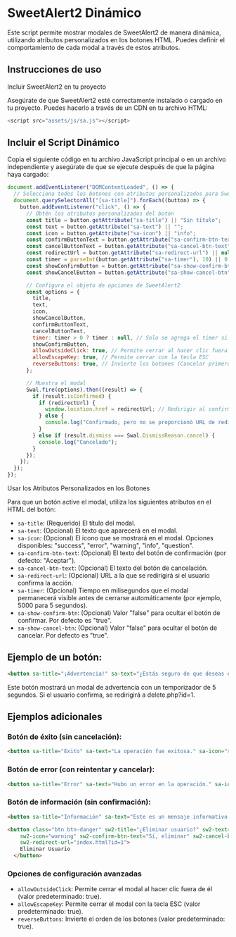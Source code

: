 # SweetAlert2 Dinámico

Este script permite mostrar modales de SweetAlert2 de manera dinámica, utilizando atributos personalizados en los botones HTML. Puedes definir el comportamiento de cada modal a través de estos atributos.

## Instrucciones de uso

Incluir SweetAlert2 en tu proyecto

Asegúrate de que SweetAlert2 esté correctamente instalado o cargado en tu proyecto. Puedes hacerlo a través de un CDN en tu archivo HTML:

```js
<script src="assets/js/sa.js"></script>
```

## Incluir el Script Dinámico

Copia el siguiente código en tu archivo JavaScript principal o en un archivo independiente y asegúrate de que se ejecute después de que la página haya cargado:

```javascript
document.addEventListener("DOMContentLoaded", () => {
  // Selecciona todos los botones con atributos personalizados para SweetAlert2
  document.querySelectorAll("[sa-title]").forEach((button) => {
    button.addEventListener("click", () => {
      // Obtén los atributos personalizados del botón
      const title = button.getAttribute("sa-title") || "Sin título";
      const text = button.getAttribute("sa-text") || "";
      const icon = button.getAttribute("sa-icon") || "info";
      const confirmButtonText = button.getAttribute("sa-confirm-btn-text") || "Aceptar";
      const cancelButtonText = button.getAttribute("sa-cancel-btn-text") || "";
      const redirectUrl = button.getAttribute("sa-redirect-url") || null;
      const timer = parseInt(button.getAttribute("sa-timer"), 10) || 0; // Timer en milisegundos
      const showConfirmButton = button.getAttribute("sa-show-confirm-btn") !== "false"; // Determina si mostrar el botón de confirmar
      const showCancelButton = button.getAttribute("sa-show-cancel-btn") !== "false"; // Determina si mostrar el botón de cancelar

      // Configura el objeto de opciones de SweetAlert2
      const options = {
        title,
        text,
        icon,
        showCancelButton,
        confirmButtonText,
        cancelButtonText,
        timer: timer > 0 ? timer : null, // Solo se agrega el timer si es mayor a 0
        showConfirmButton,
        allowOutsideClick: true, // Permite cerrar al hacer clic fuera del modal
        allowEscapeKey: true, // Permite cerrar con la tecla ESC
        reverseButtons: true, // Invierte los botones (Cancelar primero, luego Confirmar)
      };

      // Muestra el modal
      Swal.fire(options).then((result) => {
        if (result.isConfirmed) {
          if (redirectUrl) {
            window.location.href = redirectUrl; // Redirigir al confirmar
          } else {
            console.log("Confirmado, pero no se proporcionó URL de redirección.");
          }
        } else if (result.dismiss === Swal.DismissReason.cancel) {
          console.log("Cancelado");
        }
      });
    });
  });
});
```

Usar los Atributos Personalizados en los Botones

Para que un botón active el modal, utiliza los siguientes atributos en el HTML del botón:

- `sa-title`: (Requerido) El título del modal.
- `sa-text`: (Opcional) El texto que aparecerá en el modal.
- `sa-icon`: (Opcional) El icono que se mostrará en el modal. Opciones disponibles: "success", "error", "warning", "info", "question".
- `sa-confirm-btn-text`: (Opcional) El texto del botón de confirmación (por defecto: "Aceptar").
- `sa-cancel-btn-text`: (Opcional) El texto del botón de cancelación.
- `sa-redirect-url`: (Opcional) URL a la que se redirigirá si el usuario confirma la acción.
- `sa-timer`: (Opcional) Tiempo en milisegundos que el modal permanecerá visible antes de cerrarse automáticamente (por ejemplo, 5000 para 5 segundos).
- `sa-show-confirm-btn`: (Opcional) Valor "false" para ocultar el botón de confirmar. Por defecto es "true".
- `sa-show-cancel-btn`: (Opcional) Valor "false" para ocultar el botón de cancelar. Por defecto es "true".

## Ejemplo de un botón:

```html
<button sa-title="¡Advertencia!" sa-text="¿Estás seguro de que deseas eliminar este archivo?" sa-icon="warning" sa-confirm-btn-text="Eliminar" sa-cancel-btn-text="Cancelar" sa-redirect-url="delete.php?id=1" sa-timer="5000">Eliminar archivo</button>
```
Este botón mostrará un modal de advertencia con un temporizador de 5 segundos. Si el usuario confirma, se redirigirá a delete.php?id=1.

## Ejemplos adicionales

### Botón de éxito (sin cancelación):

```html
<button sa-title="Éxito" sa-text="La operación fue exitosa." sa-icon="success" sa-confirm-btn-text="OK" sa-show-cancel-btn="false">Operación exitosa</button>
```

### Botón de error (con reintentar y cancelar):

```html
<button sa-title="Error" sa-text="Hubo un error en la operación." sa-icon="error" sa-confirm-btn-text="Reintentar" sa-cancel-btn-text="Cancelar">Operación fallida</button>
```

### Botón de información (sin confirmación):

```html
<button sa-title="Información" sa-text="Este es un mensaje informativo." sa-icon="info" sa-confirm-btn-text="Entendido" sa-show-confirm-btn="false">Información</button>
```

```html
<button class="btn btn-danger" sw2-title="¿Eliminar usuario?" sw2-text="Esta acción no se puede deshacer."
    sw2-icon="warning" sw2-confirm-btn-text="Sí, eliminar" sw2-cancel-btn-text="No, cancelar"
    sw2-redirect-url="index.html?id=1">
    Eliminar Usuario
  </button>
```

### Opciones de configuración avanzadas

- `allowOutsideClick`: Permite cerrar el modal al hacer clic fuera de él (valor predeterminado: true).
- `allowEscapeKey`: Permite cerrar el modal con la tecla ESC (valor predeterminado: true).
- `reverseButtons`: Invierte el orden de los botones (valor predeterminado: true).